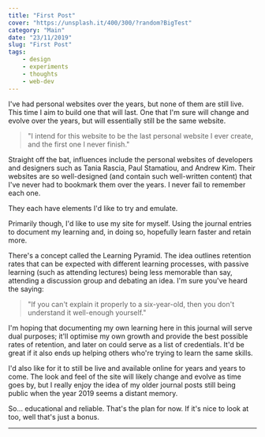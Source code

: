 ```yaml
---
title: "First Post"
cover: "https://unsplash.it/400/300/?random?BigTest"
category: "Main"
date: "23/11/2019"
slug: "First Post"
tags:
    - design
    - experiments
    - thoughts
    - web-dev
---
```


<!--- NOTE: I want this post to go live on my 30th birthday --->


I've had personal websites over the years, but none of them are still live. This time I aim to build one that will last. One that I'm sure will change and evolve over the years, but will essentially still be the same website.

<blockquote>"I intend for this website to be the last personal website I ever create, and the first one I never finish."</blockquote>

Straight off the bat, influences include the personal websites of developers and designers such as Tania Rascia, Paul Stamatiou, and Andrew Kim. Their websites are so well-designed (and contain such well-written content) that I've never had to bookmark them over the years. I never fail to remember each one.

They each have elements I'd like to try and emulate.

Primarily though, I'd like to use my site for myself. Using the journal entries to document my learning and, in doing so, hopefully learn faster and retain more.

There's a concept called the Learning Pyramid. The idea outlines retention rates that can be expected with different learning processes, with passive learning (such as attending lectures) being less memorable than say, attending a discussion group and debating an idea. I'm sure you've heard the saying:

<blockquote>"If you can't explain it properly to a six-year-old, then you don't understand it well-enough yourself."</blockquote>

I'm hoping that documenting my own learning here in this journal will serve dual purposes; it'll optimise my own growth and provide the best possible rates of retention, and later on could serve as a list of credentials. It'd be great if it also ends up helping others who're trying to learn the same skills.

I'd also like for it to still be live and available online for years and years to come. The look and feel of the site will likely change and evolve as time goes by, but I really enjoy the idea of my older journal posts still being public when the year 2019 seems a distant memory.

So... educational and reliable. That's the plan for now. If it's nice to look at too, well that's just a bonus.

---

